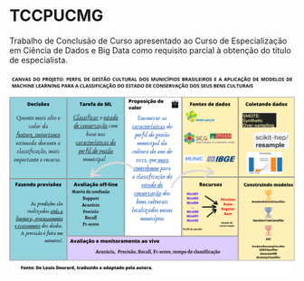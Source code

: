 # TCCPUCMG
Trabalho de Conclusão de Curso apresentado ao Curso de Especialização em Ciência de Dados e Big Data como requisito parcial à obtenção do título de especialista.

![Logo do GitHub](Canvas_Projeto_ML.png)
